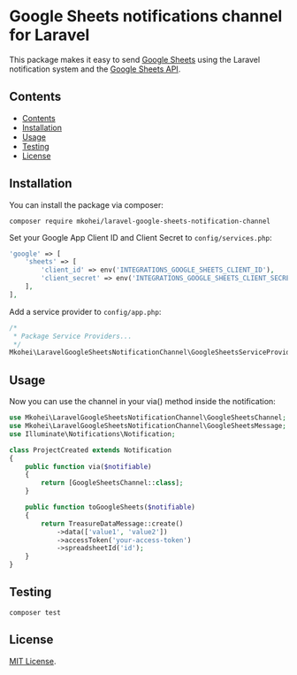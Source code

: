 # Google Sheets notifications channel for Laravel

This package makes it easy to send [Google Sheets](https://www.google.com/sheets/about/) using the Laravel notification system and the [Google Sheets API](https://developers.google.com/sheets/api).

## Contents

- [Contents](#contents)
- [Installation](#installation)
- [Usage](#usage)
- [Testing](#testing)
- [License](#license)

## Installation

You can install the package via composer:

```
composer require mkohei/laravel-google-sheets-notification-channel
```

Set your Google App Client ID and Client Secret to `config/services.php`:

```php
'google' => [
    'sheets' => [
        'client_id' => env('INTEGRATIONS_GOOGLE_SHEETS_CLIENT_ID'),
        'client_secret' => env('INTEGRATIONS_GOOGLE_SHEETS_CLIENT_SECRET'),
    ],
],
```

Add a service provider to `config/app.php`:

```php
/*
 * Package Service Providers...
 */
Mkohei\LaravelGoogleSheetsNotificationChannel\GoogleSheetsServiceProvider::class,
```

## Usage

Now you can use the channel in your via() method inside the notification:

```php
use Mkohei\LaravelGoogleSheetsNotificationChannel\GoogleSheetsChannel;
use Mkohei\LaravelGoogleSheetsNotificationChannel\GoogleSheetsMessage;
use Illuminate\Notifications\Notification;

class ProjectCreated extends Notification
{
    public function via($notifiable)
    {
        return [GoogleSheetsChannel::class];
    }

    public function toGoogleSheets($notifiable)
    {
        return TreasureDataMessage::create()
            ->data(['value1', 'value2'])
            ->accessToken('your-access-token')
            ->spreadsheetId('id');
    }
}
```

## Testing

```shell
composer test
```

## License

[MIT License](LICENSE).
